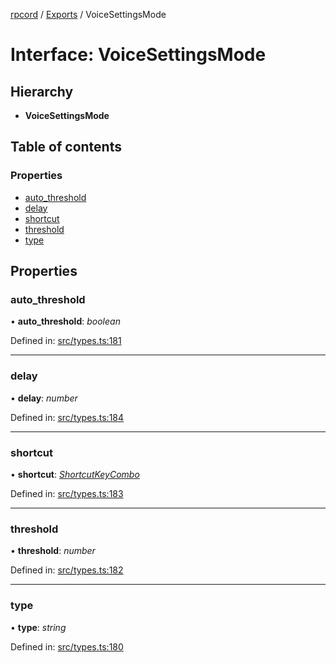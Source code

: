 [rpcord](../README.md) / [Exports](../modules.md) / VoiceSettingsMode

# Interface: VoiceSettingsMode

## Hierarchy

* **VoiceSettingsMode**

## Table of contents

### Properties

- [auto\_threshold](voicesettingsmode.md#auto_threshold)
- [delay](voicesettingsmode.md#delay)
- [shortcut](voicesettingsmode.md#shortcut)
- [threshold](voicesettingsmode.md#threshold)
- [type](voicesettingsmode.md#type)

## Properties

### auto\_threshold

• **auto\_threshold**: *boolean*

Defined in: [src/types.ts:181](https://github.com/DjDeveloperr/RPCord/blob/308e2e6/src/types.ts#L181)

___

### delay

• **delay**: *number*

Defined in: [src/types.ts:184](https://github.com/DjDeveloperr/RPCord/blob/308e2e6/src/types.ts#L184)

___

### shortcut

• **shortcut**: [*ShortcutKeyCombo*](shortcutkeycombo.md)

Defined in: [src/types.ts:183](https://github.com/DjDeveloperr/RPCord/blob/308e2e6/src/types.ts#L183)

___

### threshold

• **threshold**: *number*

Defined in: [src/types.ts:182](https://github.com/DjDeveloperr/RPCord/blob/308e2e6/src/types.ts#L182)

___

### type

• **type**: *string*

Defined in: [src/types.ts:180](https://github.com/DjDeveloperr/RPCord/blob/308e2e6/src/types.ts#L180)
